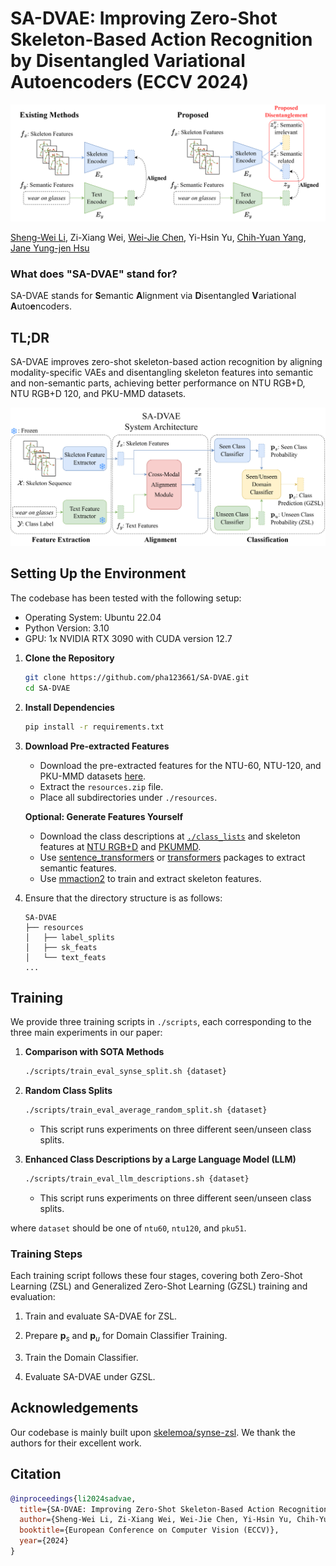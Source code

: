 # SA-DVAE: Improving Zero-Shot Skeleton-Based Action Recognition by Disentangled Variational Autoencoders (ECCV 2024)

![comparison](figure/comparison.png)

[Sheng-Wei Li](https://www.csie.ntu.edu.tw/~r11944004/), Zi-Xiang Wei, [Wei-Jie Chen](https://jackchen890311.github.io/), Yi-Hsin Yu, [Chih-Yuan Yang](https://yangchihyuan.github.io/people/Chih-Yuan_Yang), [Jane Yung-jen Hsu](https://iagentntu.github.io/professor/Jane)

<!---
&#8224; (&#8224;corresponding authors)
[![arXiv](https://img.shields.io/badge/arXiv-1234.56789-b31b1b.svg)](https://arxiv.org/abs/1234.56789)
--->

### What does "SA-DVAE" stand for?

SA-DVAE stands for **S**emantic **A**lignment via **D**isentangled **V**ariational **A**uto**e**ncoders.

## TL;DR
SA-DVAE improves zero-shot skeleton-based action recognition by aligning modality-specific VAEs and disentangling skeleton features into semantic and non-semantic parts, achieving better performance on NTU RGB+D, NTU RGB+D 120, and PKU-MMD datasets.

![system architecture](figure/system_architecture.png)

## Setting Up the Environment

The codebase has been tested with the following setup:
- Operating System: Ubuntu 22.04
- Python Version: 3.10
- GPU: 1x NVIDIA RTX 3090 with CUDA version 12.7

1. **Clone the Repository**
   ```bash
   git clone https://github.com/pha123661/SA-DVAE.git
   cd SA-DVAE
   ```

2. **Install Dependencies**
   ```bash
   pip install -r requirements.txt
   ```

3. **Download Pre-extracted Features**
   - Download the pre-extracted features for the NTU-60, NTU-120, and PKU-MMD datasets [here](https://drive.google.com/file/d/1XWLXjI3o6J1WDAN3rTGUIhbbMsIT0zWz/view?usp=drive_link).
   - Extract the `resources.zip` file.
   - Place all subdirectories under `./resources`.

   **Optional: Generate Features Yourself**
   - Download the class descriptions at [`./class_lists`](./class_lists) and skeleton features at [NTU RGB+D](https://github.com/shahroudy/NTURGB-D) and [PKUMMD](https://www.icst.pku.edu.cn/struct/Projects/PKUMMD.html).
   - Use [sentence_transformers](https://sbert.net/) or [transformers](https://huggingface.co/docs/transformers/index) packages to extract semantic features.
   - Use [mmaction2](https://github.com/open-mmlab/mmaction2) to train and extract skeleton features.

5. Ensure that the directory structure is as follows:
   ```
   SA-DVAE
   ├── resources
   │   ├── label_splits
   │   ├── sk_feats
   │   └── text_feats
   ...
   ```

## Training

We provide three training scripts in `./scripts`, each corresponding to the three main experiments in our paper:

1. **Comparison with SOTA Methods**
   ```bash
   ./scripts/train_eval_synse_split.sh {dataset}
   ```

2. **Random Class Splits**
   ```bash
   ./scripts/train_eval_average_random_split.sh {dataset}
   ```

   * This script runs experiments on three different seen/unseen class splits.

3. **Enhanced Class Descriptions by a Large Language Model (LLM)**
   ```bash
   ./scripts/train_eval_llm_descriptions.sh {dataset}
   ```

   * This script runs experiments on three different seen/unseen class splits.

where `dataset` should be one of `ntu60`, `ntu120`, and `pku51`.

### Training Steps

Each training script follows these four stages, covering both Zero-Shot Learning (ZSL) and Generalized Zero-Shot Learning (GZSL) training and evaluation:

1. Train and evaluate SA-DVAE for ZSL.

2. Prepare $\mathbf{p}_s$ and $\mathbf{p}_u$ for Domain Classifier Training.

3. Train the Domain Classifier.

4. Evaluate SA-DVAE under GZSL.

## Acknowledgements

Our codebase is mainly built upon [skelemoa/synse-zsl](https://github.com/skelemoa/synse-zsl). We thank the authors for their excellent work.

## Citation
```bibtex
@inproceedings{li2024sadvae,
  title={SA-DVAE: Improving Zero-Shot Skeleton-Based Action Recognition by Disentangled Variational Autoencoders},
  author={Sheng-Wei Li, Zi-Xiang Wei, Wei-Jie Chen, Yi-Hsin Yu, Chih-Yuan Yang, Jane Yung-jen Hsu},
  booktitle={European Conference on Computer Vision (ECCV)},
  year={2024}
}
```
